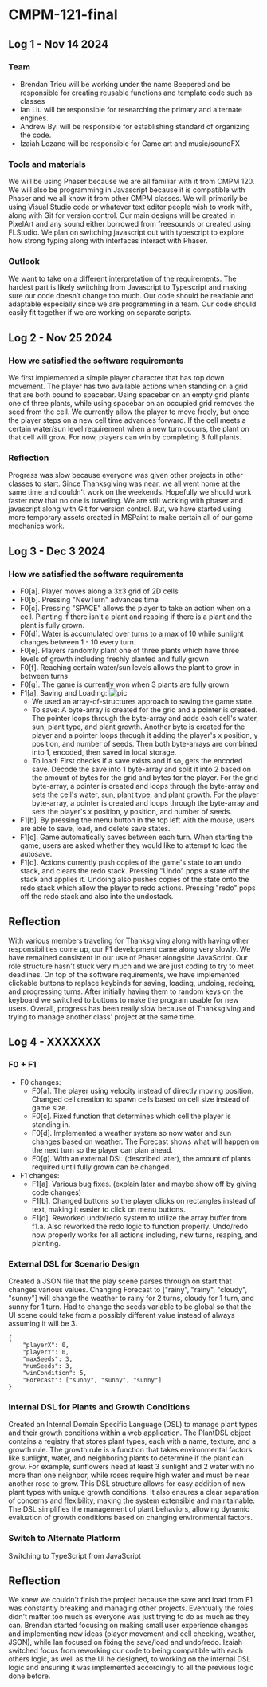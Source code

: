 # CMPM-121-final

## Log 1 - Nov 14 2024
### Team
- Brendan Trieu will be working under the name Beepered and be responsible for creating reusable functions and template code such as classes
- Ian Liu will be responsible for researching the primary and alternate engines. 
- Andrew Byi will be responsible for establishing standard of organizing the code. 
- Izaiah Lozano will be responsible for Game art and music/soundFX

### Tools and materials
We will be using Phaser because we are all familiar with it from CMPM 120. We will also be programming in Javascript because it is compatible with Phaser and we all know it from other CMPM classes. We will primarily be using Visual Studio code or whatever text editor people wish to work with, along with Git for version control. Our main designs will be created in PixelArt and any sound either borrowed from freesounds or created using FLStudio. We plan on switching javascript out with typescript to explore how strong typing along with interfaces interact with Phaser. 

### Outlook
We want to take on a different interpretation of the requirements. The hardest part is likely switching from Javascript to Typescript and making sure our code doesn’t change too much. Our code should be readable and adaptable especially since we are programming in a team. Our code should easily fit together if we are working on separate scripts.

## Log 2 - Nov 25 2024
### How we satisfied the software requirements

We first implemented a simple player character that has top down movement. The player has two available actions when standing on a grid that are both bound to spacebar. Using spacebar on an empty grid plants one of three plants, while using spacebar on an occupied grid removes the seed from the cell.  We currently allow the player to move freely, but once the player steps on a new cell time advances forward. If the cell meets a certain water/sun level requirement when a new turn occurs, the plant on that cell will grow. For now, players can win by completing 3 full plants. 

### Reflection
Progress was slow because everyone was given other projects in other classes to start. Since Thanksgiving was near, we all went home at the same time and couldn't work on the weekends. Hopefully we should work faster now that no one is traveling. We are still working with phaser and javascript along with Git for version control. But, we have started using more temporary assets created in MSPaint to make certain all of our game mechanics work.   

## Log 3 - Dec 3 2024
### How we satisfied the software requirements
- F0[a]. Player moves along a 3x3 grid of 2D cells
- F0[b]. Pressing "NewTurn" advances time
- F0[c]. Pressing "SPACE" allows the player to take an action when on a cell. Planting if there isn't a plant and reaping if there is a plant and the plant is fully grown.
- F0[d]. Water is accumulated over turns to a max of 10 while sunlight changes between 1 - 10 every turn.
- F0[e]. Players randomly plant one of three plants which have three levels of growth including freshly planted and fully grown
- F0[f]. Reaching certain water/sun levels allows the plant to grow in between turns
- F0[g]. The game is currently won when 3 plants are fully grown
- F1[a]. Saving and Loading:
![pic](https://github.com/user-attachments/assets/034aaeb7-30a6-4674-a5a7-44c31485e6c8)
  - We used an array-of-structures approach to saving the game state.
  - To save: A byte-array is created for the grid and a pointer is created. The pointer loops through the byte-array and adds each cell's water, sun, plant type, and plant growth. Another byte is created for the player and a pointer loops through it adding the player's x position, y position, and number of seeds. Then both byte-arrays are combined into 1, encoded, then saved in local storage.
  - To load: First checks if a save exists and if so, gets the encoded save. Decode the save into 1 byte-array and split it into 2 based on the amount of bytes for the grid and bytes for the player. For the grid byte-array, a pointer is created and loops through the byte-array and sets the cell's water, sun, plant type, and plant growth. For the player byte-array, a pointer is created and loops through the byte-array and sets the player's x position, y position, and number of seeds.
- F1[b]. By pressing the menu button in the top left with the mouse, users are able to save, load, and delete save states. 
- F1[c]. Game automatically saves between each turn. When starting the game, users are asked whether they would like to attempt to load the autosave. 
- F1[d]. Actions currently push copies of the game's state to an undo stack, and clears the redo stack. Pressing "Undo" pops a state off the stack and applies it. Undoing also pushes copies of the state onto the redo stack which allow the player to redo actions.  Pressing "redo" pops off the redo stack and also into the undostack.

## Reflection
  With various members traveling for Thanksgiving along with having other responsibilities come up, our F1 development came along very slowly. We have remained consistent in our use of Phaser alongside JavaScript. Our role structure hasn't stuck very much and we are just coding to try to meet deadlines. On top of the software requirements, we have implemented clickable buttons to replace keybinds for saving, loading, undoing, redoing, and progressing turns. After initially having them to random keys on the keyboard we switched to buttons to make the program usable for new users. Overall, progress has been really slow because of Thanksgiving and trying to manage another class' project at the same time.

## Log 4 - XXXXXXX
### F0 + F1
- F0 changes:
  - F0[a]. The player using velocity instead of directly moving position. Changed cell creation to spawn cells based on cell size instead of game size.
  - F0[c]. Fixed function that determines which cell the player is standing in.
  - F0[d]. Implemented a weather system so now water and sun changes based on weather. The Forecast shows what will happen on the next turn so the player can plan ahead.
  - F0[g]. With an external DSL (described later), the amount of plants required until fully grown can be changed.
- F1 changes:
  - F1[a]. Various bug fixes. (explain later and maybe show off by giving code changes)
  - F1[b]. Changed buttons so the player clicks on rectangles instead of text, making it easier to click on menu buttons.
  - F1[d]. Reworked undo/redo system to utilize the array buffer from f1.a. Also reworked the redo logic to function properly. Undo/redo now properly works for all actions including, new turns, reaping, and planting. 
### External DSL for Scenario Design
Created a JSON file that the play scene parses through on start that changes various values. Changing Forecast to ["rainy", "rainy", "cloudy", "sunny"] will change the weather to rainy for 2 turns, cloudy for 1 turn, and sunny for 1 turn. Had to change the seeds variable to be global so that the UI scene could take from a possibly different value instead of always assuming it will be 3.
```
{
    "playerX": 0,
    "playerY": 0,
    "maxSeeds": 3,
    "numSeeds": 3,
    "winCondition": 5,
    "Forecast": ["sunny", "sunny", "sunny"]
}
```
### Internal DSL for Plants and Growth Conditions
Created an Internal Domain Specific Language (DSL) to manage plant types and their growth conditions within a web application. The PlantDSL object contains a registry that stores plant types, each with a name, texture, and a growth rule. The growth rule is a function that takes environmental factors like sunlight, water, and neighboring plants to determine if the plant can grow. For example, sunflowers need at least 3 sunlight and 2 water with no more than one neighbor, while roses require high water and must be near another rose to grow. This DSL structure allows for easy addition of new plant types with unique growth conditions. It also ensures a clear separation of concerns and flexibility, making the system extensible and maintainable. The DSL simplifies the management of plant behaviors, allowing dynamic evaluation of growth conditions based on changing environmental factors.

### Switch to Alternate Platform
Switching to TypeScript from JavaScript

## Reflection
We knew we couldn't finish the project because the save and load from F1 was constantly breaking and managing other projects. Eventually the roles didn't matter too much as everyone was just trying to do as much as they can. Brendan started focusing on making small user experience changes and implementing new ideas (player movement and cell checking, weather, JSON), while Ian focused on fixing the save/load and undo/redo. Izaiah switched focus from reworking our code to being compatible with each others logic, as well as the UI he designed, to working on the internal DSL logic and ensuring it was implemented accordingly to all the previous logic done before. 
